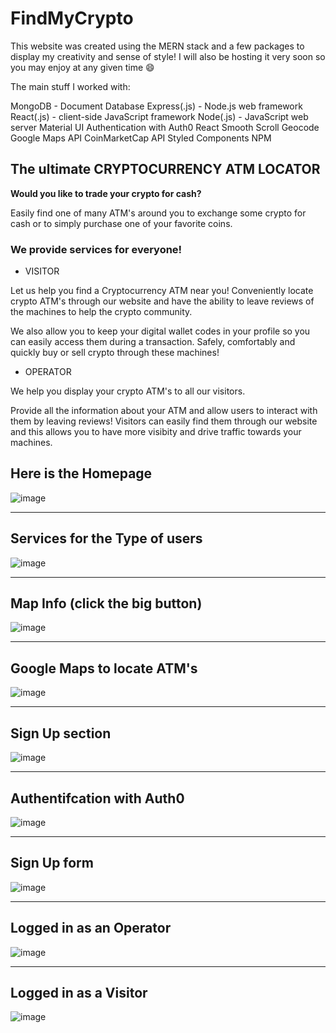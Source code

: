 # FindMyCrypto

This website was created using the MERN stack and a few packages to display my creativity and sense of style! I will also be hosting it very soon so you may enjoy at any given time 😄

The main stuff I worked with:

MongoDB - Document Database
Express(.js) - Node.js web framework
React(.js) - client-side JavaScript framework
Node(.js) - JavaScript web server
Material UI
Authentication with Auth0
React Smooth Scroll
Geocode 
Google Maps API
CoinMarketCap API
Styled Components
NPM


## The ultimate CRYPTOCURRENCY ATM LOCATOR

**Would you like to trade your crypto for cash?**

Easily find one of many ATM's around you to exchange some crypto for cash or to simply purchase one of your favorite coins.

### We provide services for everyone!

- VISITOR

Let us help you find a Cryptocurrency ATM near you!
Conveniently locate crypto ATM's through our website and have the ability to leave reviews of the machines to help the crypto community.

We also allow you to keep your digital wallet codes in your profile so you can easily access them during a transaction. Safely, comfortably and quickly buy or sell crypto through these machines!

- OPERATOR

We help you display your crypto ATM's to all our visitors.

Provide all the information about your ATM and allow users to interact with them by leaving reviews! Visitors can easily find them through our website and this allows you to have more visibity and drive traffic towards your machines.

## Here is the Homepage

![image](https://user-images.githubusercontent.com/88402657/148930084-123fe082-b31a-4108-ac3d-94b6eb1a6cb5.png)

---

## Services for the Type of users

![image](https://user-images.githubusercontent.com/88402657/148930378-5ab4e86b-d385-4f56-a6b7-9a80b854796e.png)

---

## Map Info (click the big button)

![image](https://user-images.githubusercontent.com/88402657/148930434-3da05d61-b9f7-4399-b2f2-f7c274bb384b.png)

---

## Google Maps to locate ATM's

![image](https://user-images.githubusercontent.com/88402657/148931941-d4acfc51-3abc-43ff-b5db-8c9a8706c936.png)

---

## Sign Up section

![image](https://user-images.githubusercontent.com/88402657/148932040-9e1cd4c2-72bc-403f-9b97-29d7d9bdad60.png)

---

## Authentifcation with Auth0

![image](https://user-images.githubusercontent.com/88402657/148930639-70c17174-ecc6-4ef1-98d6-77232ba331e1.png)

---

## Sign Up form 

![image](https://user-images.githubusercontent.com/88402657/148932099-db78a1bc-3a2f-48df-b401-4a8df92a76ef.png)

---

## Logged in as an Operator

![image](https://user-images.githubusercontent.com/88402657/148932256-5707c2c9-c539-435d-a06c-a2ad0f1682d0.png)

---

## Logged in as a Visitor

![image](https://user-images.githubusercontent.com/88402657/148932401-6e868267-727a-4323-a57b-13ee8a7c2fa1.png)





